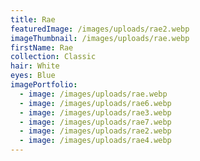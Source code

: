 ```yaml
---
title: Rae
featuredImage: /images/uploads/rae2.webp
imageThumbnail: /images/uploads/rae.webp
firstName: Rae
collection: Classic
hair: White
eyes: Blue
imagePortfolio:
  - image: /images/uploads/rae.webp
  - image: /images/uploads/rae6.webp
  - image: /images/uploads/rae3.webp
  - image: /images/uploads/rae7.webp
  - image: /images/uploads/rae2.webp
  - image: /images/uploads/rae4.webp
---
```


